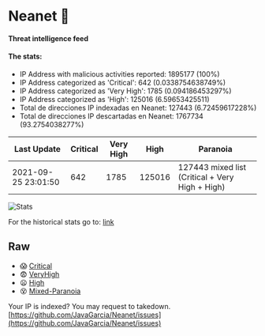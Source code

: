 # Neanet :hocho:
#### Threat intelligence feed
#### The stats:

- IP Address with malicious activities reported: 1895177 (100%)
- IP Address categorized as 'Critical':  642 (0.0338754638749%)
- IP Address categorized as 'Very High':  1785 (0.094186453297%)
- IP Address categorized as 'High':  125016 (6.59653425511)
- Total de direcciones IP indexadas en Neanet:  127443 (6.72459617228%)
- Total de direcciones IP descartadas en Neanet:  1767734 (93.2754038277%)

| Last Update | Critical | Very High | High | Paranoia |
| --- | --- | --- | --- | --- |
| 2021-09-25 23:01:50 | 642 | 1785 | 125016 | 127443 mixed list (Critical + Very High + High)|

![Stats](https://docs.google.com/spreadsheets/d/e/2PACX-1vSnaNMIXVabIpDJjufMlzH7poXnshF3mgd8Is1g9ytUEzVsP5my4Trn8f-xkoLLQ38xpL3HtmUexLo6/pubchart?oid=501124687&format=image)

For the historical stats go to: [link](/stats.csv)
## Raw
- :scream: [Critical](https://raw.githubusercontent.com/JavaGarcia/Neanet/master/blacklists/neanet_critical.txt)
- :fearful: [VeryHigh](https://raw.githubusercontent.com/JavaGarcia/Neanet/master/blacklists/neanet_veryHigh.txtt)
- :frowning: [High](https://raw.githubusercontent.com/JavaGarcia/Neanet/master/blacklists/neanet_high.txt)
- :dizzy_face: [Mixed-Paranoia](https://raw.githubusercontent.com/JavaGarcia/Neanet/master/blacklists/neanet_all.txt)


Your IP is indexed? You may request to takedown. [https://github.com/JavaGarcia/Neanet/issues](https://github.com/JavaGarcia/Neanet/issues)

































































































































































































































































































































































































































































































































































































































































































































































































































































































































































































































































































































































































































































































































































































































































































































































































































































































































































































































































































































































































































































































































































































































































































































































































































































































































































































































































































































































































































































































































































































































































































































































































































































































































































































































































































































































































































































































































































































































































































































































































































































































































































































































































































































































































































































































































































































































































































































































































































































































































































































































































































































































































































































































































































































































































































































































































































































































































































































































































































































































































































































































































































































































































































































































































































































































































































































































































































































































































































































































































































































































































































































































































































































































































































































































































































































































































































































































































































































































































































































































































































































































































































































































































































































































































































































































































































































































































































































































































































































































































































































































































































































































































































